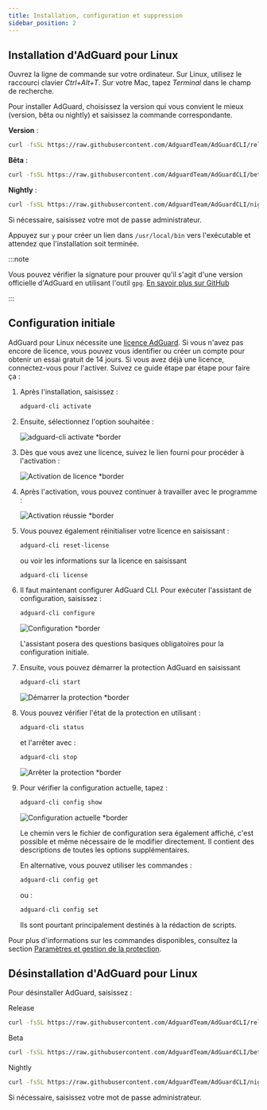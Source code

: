 ```yaml
---
title: Installation, configuration et suppression
sidebar_position: 2
---
```


## Installation d'AdGuard pour Linux

Ouvrez la ligne de commande sur votre ordinateur. Sur Linux, utilisez le raccourci clavier _Ctrl+Alt+T_. Sur votre Mac, tapez _Terminal_ dans le champ de recherche.

Pour installer AdGuard, choisissez la version qui vous convient le mieux (version, bêta ou nightly) et saisissez la commande correspondante.

**Version** :

```sh
curl -fsSL https://raw.githubusercontent.com/AdguardTeam/AdGuardCLI/release/install.sh | sh -s -- -v
```

**Bêta** :

```sh
curl -fsSL https://raw.githubusercontent.com/AdguardTeam/AdGuardCLI/beta/install.sh | sh -s -- -v
```

**Nightly** :

```sh
curl -fsSL https://raw.githubusercontent.com/AdguardTeam/AdGuardCLI/nightly/install.sh | sh -s -- -v
```

Si nécessaire, saisissez votre mot de passe administrateur.

Appuyez sur `y` pour créer un lien dans `/usr/local/bin` vers l'exécutable et attendez que l'installation soit terminée.

:::note

Vous pouvez vérifier la signature pour prouver qu'il s'agit d'une version officielle d'AdGuard en utilisant l'outil `gpg`. [En savoir plus sur GitHub](https://github.com/AdguardTeam/AdGuardCLI?tab=readme-ov-file#verify-releases)

:::

## Configuration initiale

AdGuard pour Linux nécessite une [licence AdGuard](https://adguard.com/license.html). Si vous n'avez pas encore de licence, vous pouvez vous identifier ou créer un compte pour obtenir un essai gratuit de 14 jours. Si vous avez déjà une licence, connectez-vous pour l'activer. Suivez ce guide étape par étape pour faire ça :

1. Après l'installation, saisissez :

    ```sh
    adguard-cli activate
    ```

2. Ensuite, sélectionnez l'option souhaitée :

    ![adguard-cli activate \*border](https://cdn.adtidy.org/content/Kb/ad_blocker/linux/activation1.png)

3. Dès que vous avez une licence, suivez le lien fourni pour procéder à l'activation :

    ![Activation de licence \*border](https://cdn.adtidy.org/content/Kb/ad_blocker/linux/activation2.png)

4. Après l'activation, vous pouvez continuer à travailler avec le programme :

    ![Activation réussie \*border](https://cdn.adtidy.org/content/Kb/ad_blocker/linux/activation3.png)

5. Vous pouvez également réinitialiser votre licence en saisissant :

    ```sh
    adguard-cli reset-license
    ```

    ou voir les informations sur la licence en saisissant

    ```sh
    adguard-cli license
    ```

6. Il faut maintenant configurer AdGuard CLI. Pour exécuter l'assistant de configuration, saisissez :

    ```sh
    adguard-cli configure
    ```

    ![Configuration \*border](https://cdn.adtidy.org/content/Kb/ad_blocker/linux/activation4.png)

    L'assistant posera des questions basiques obligatoires pour la configuration initiale.

7. Ensuite, vous pouvez démarrer la protection AdGuard en saisissant

    ```sh
    adguard-cli start
    ```

    ![Démarrer la protection \*border](https://cdn.adtidy.org/content/Kb/ad_blocker/linux/activation5.png)

8. Vous pouvez vérifier l'état de la protection en utilisant :

    ```sh
    adguard-cli status
    ```

    et l'arrêter avec :

    ```sh
    adguard-cli stop
    ```

    ![Arrêter la protection \*border](https://cdn.adtidy.org/content/Kb/ad_blocker/linux/activation6.png)

9. Pour vérifier la configuration actuelle, tapez :

    ```sh
    adguard-cli config show
    ```

    ![Configuration actuelle \*border](https://cdn.adtidy.org/content/Kb/ad_blocker/linux/activation7.png)

    Le chemin vers le fichier de configuration sera également affiché, c'est possible et même nécessaire de le modifier directement. Il contient des descriptions de toutes les options supplémentaires.

    En alternative, vous pouvez utiliser les commandes :

    ```sh
    adguard-cli config get
    ```

    ou :

    ```sh
    adguard-cli config set
    ```

    Ils sont pourtant principalement destinés à la rédaction de scripts.

Pour plus d'informations sur les commandes disponibles, consultez la section [Paramètres et gestion de la protection](https://adguard.com/kb/adguard-for-linux/settings/).

## Désinstallation d'AdGuard pour Linux

Pour désinstaller AdGuard, saisissez :

Release

```sh
curl -fsSL https://raw.githubusercontent.com/AdguardTeam/AdGuardCLI/release/install.sh | sh -s -- -v -u
```

Beta

```sh
curl -fsSL https://raw.githubusercontent.com/AdguardTeam/AdGuardCLI/beta/install.sh | sh -s -- -v -u
```

Nightly

```sh
curl -fsSL https://raw.githubusercontent.com/AdguardTeam/AdGuardCLI/nightly/install.sh | sh -s -- -v -u
```

Si nécessaire, saisissez votre mot de passe administrateur.
